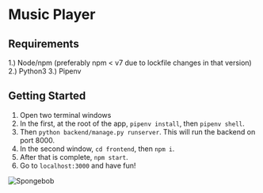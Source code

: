 # Music Player

## Requirements

1.) Node/npm (preferably npm < v7 due to lockfile changes in that version)
2.) Python3
3.) Pipenv

## Getting Started

1. Open two terminal windows
2. In the first, at the root of the app, `pipenv install`, then `pipenv shell`.
3. Then `python backend/manage.py runserver`. This will run the backend on port 8000.
4. In the second window, `cd frontend`, then `npm i`.
5. After that is complete, `npm start`.
6. Go to `localhost:3000` and have fun!

![Spongebob](https://media.giphy.com/media/tqfS3mgQU28ko/giphy.gif)
